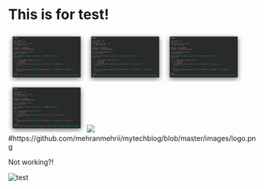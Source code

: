# This is for test!

<img src="../images/1644399232767.jpg" height="100" />
  <img src="./images/1644399232767.jpg" height="100" />
  <img src="/images/1644399232767.jpg" height="100" />
  <img src="images/1644399232767.jpg" height="100" />
  <img src="~/images/1644399232767.jpg" height="100" />
#https://github.com/mehranmehrii/mytechblog/blob/master/images/logo.png



Not working?!

![test](/mytechblog/images/1644399232767.jpg")
